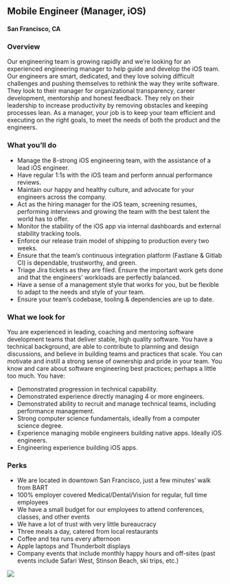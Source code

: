 ## Mobile Engineer (Manager, iOS)
#### San Francisco, CA

### Overview
Our engineering team is growing rapidly and we’re looking for an experienced engineering manager to help guide and develop the iOS team. Our engineers are smart, dedicated, and they love solving difficult challenges and pushing themselves to rethink the way they write software. They look to their manager for organizational transparency, career development, mentorship and honest feedback. They rely on their leadership to increase productivity by removing obstacles and keeping processes lean. As a manager, your job is to keep your team efficient and executing on the right goals, to meet the needs of both the product and the engineers.

### What you’ll do
+	Manage the 8-strong iOS engineering team, with the assistance of a lead iOS engineer.
+	Have regular 1:1s with the iOS team and perform annual performance reviews.
+	Maintain our happy and healthy culture, and advocate for your engineers across the company.
+	Act as the hiring manager for the iOS team, screening resumes, performing interviews and growing the team with the best talent the world has to offer.
+	Monitor the stability of the iOS app via internal dashboards and external stability tracking tools.
+	Enforce our release train model of shipping to production every two weeks.
+	Ensure that the team’s continuous integration platform (Fastlane & Gitlab CI) is dependable, trustworthy, and green.
+	Triage Jira tickets as they are filed. Ensure the important work gets done and that the engineers’ workloads are perfectly balanced.
+	Have a sense of a management style that works for you, but be flexible to adapt to the needs and style of your team.
+	Ensure your team’s codebase, tooling & dependencies are up to date.

### What we look for
You are experienced in leading, coaching and mentoring software development teams that deliver stable, high quality software. You have a technical background, are able to contribute to planning and design discussions, and believe in building teams and practices that scale. You can motivate and instill a strong sense of ownership and pride in your team. You know and care about software engineering best practices; perhaps a little too much.
You have:
+	Demonstrated progression in technical capability.
+	Demonstrated experience directly managing 4 or more engineers.
+	Demonstrated ability to recruit and manage technical teams, including performance management.
+	Strong computer science fundamentals, ideally from a computer science degree.
+	Experience managing mobile engineers building native apps. Ideally iOS engineers.
+	Engineering experience building iOS apps.

### Perks
+	We are located in downtown San Francisco, just a few minutes’ walk from BART
+	100% employer covered Medical/Dental/Vision for regular, full time employees
+	We have a small budget for our employees to attend conferences, classes, and other events
+	We have a lot of trust with very little bureaucracy
+	Three meals a day, catered from local restaurants
+	Coffee and tea runs every afternoon
+	Apple laptops and Thunderbolt displays
+	Company events that include monthly happy hours and off-sites (past events include Safari West, Stinson Beach, ski trips, etc.)


[<img src='https://dabuttonfactory.com/button.png?t=Learn+More&f=Calibri-Bold&ts=24&tc=fff&hp=20&vp=8&c=5&bgt=unicolored&bgc=29aafe'>](https://letsrockit.co/jobs/u2nyawjk-mobile-engineer-ios)
